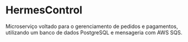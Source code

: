 # HermesControl
Microserviço voltado para o gerenciamento de pedidos e pagamentos, utilizando um banco de dados PostgreSQL e mensageria com AWS SQS.
